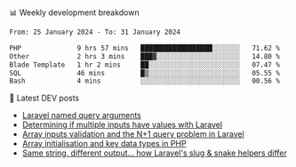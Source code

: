 📊 Weekly development breakdown
<!--START_SECTION:waka-->

```txt
From: 25 January 2024 - To: 31 January 2024

PHP              9 hrs 57 mins   ██████████████████░░░░░░░   71.62 %
Other            2 hrs 3 mins    ███▓░░░░░░░░░░░░░░░░░░░░░   14.80 %
Blade Template   1 hr 2 mins     ██░░░░░░░░░░░░░░░░░░░░░░░   07.47 %
SQL              46 mins         █▒░░░░░░░░░░░░░░░░░░░░░░░   05.55 %
Bash             4 mins          ░░░░░░░░░░░░░░░░░░░░░░░░░   00.56 %
```

<!--END_SECTION:waka-->

📕 Latest DEV posts
<!-- BLOG-POST-LIST:START -->
- [Laravel named query arguments](https://dev.to/michaelvickersuk/laravel-named-query-arguments-28kd)
- [Determining if multiple inputs have values with Laravel](https://dev.to/michaelvickersuk/determining-if-multiple-inputs-have-values-with-laravel-km6)
- [Array inputs validation and the N+1 query problem in Laravel](https://dev.to/michaelvickersuk/array-inputs-validation-and-the-n1-query-problem-in-laravel-2agb)
- [Array initialisation and key data types in PHP](https://dev.to/michaelvickersuk/array-initialisation-and-key-data-types-in-php-1e5b)
- [Same string, different output... how Laravel&#39;s slug &amp; snake helpers differ](https://dev.to/michaelvickersuk/same-string-different-output-how-laravels-slug-snake-helpers-differ-1ccj)
<!-- BLOG-POST-LIST:END -->
